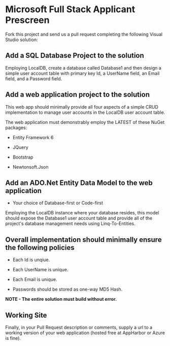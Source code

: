 Microsoft Full Stack Applicant Prescreen
========================================
Fork this project and send us a pull request completing the following Visual Studio solution:

Add a SQL Database Project to the solution
------------------------------------------

Employing LocalDB, create a database called Database1 and then design a simple user account table with primary key Id, a UserName field, an Email field, and a Password field.

Add a web application project to the solution
---------------------------------------------

This web app should minimally provide all four aspects of a simple CRUD implementation to manage user accounts in the LocalDB user account table.

The web application must demonstrably employ the LATEST of these NuGet packages:

* Entity Framework 6

* JQuery

* Bootstrap

* Newtonsoft.Json

Add an ADO.Net Entity Data Model to the web application
-------------------------------------------------------

 * Your choice of Database-first or Code-first
 
Employing the LocalDB instance where your database resides, this model should expose the Database1 user account table and provide all of the project's database management needs using Linq-To-Entities.

Overall implementation should minimally ensure the following policies
---------------------------------------------------------------------

* Each Id is unqiue.

* Each UserName is unique.

* Each Email is unique.

* Passwords should be stored as one-way MD5 Hash.


**NOTE - The entire solution must build without error.**

Working Site
------------

Finally, in your Pull Request description or comments, supply a url to a working version of your web application (hosted free at AppHarbor or Azure is fine).

